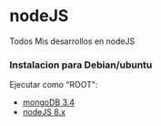 # nodeJS
Todos Mis desarrollos en nodeJS

### Instalacion para Debian/ubuntu
Ejecutar como "ROOT":
* [mongoDB 3.4](mongodb-org-3_4.sh)
* [nodeJS 8.x](nodejs8-aptget.sh)
